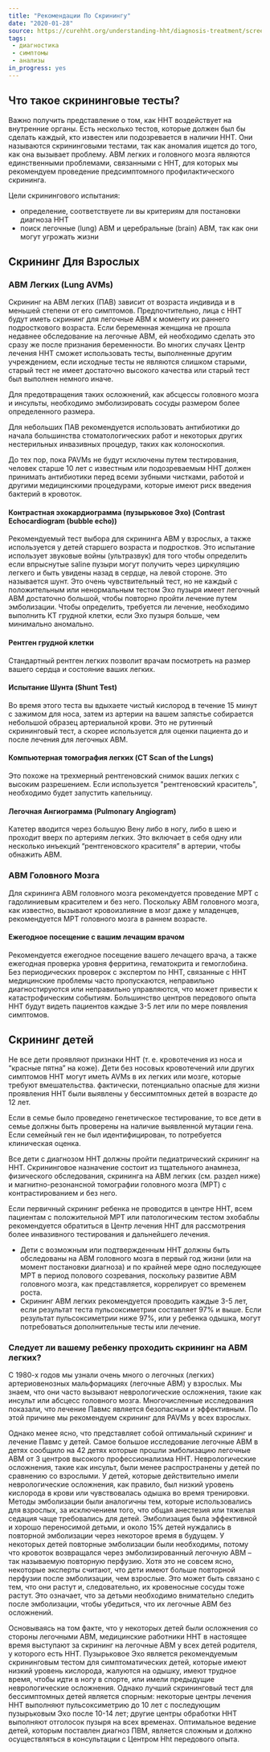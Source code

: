 ```yaml
---
title: "Рекомендации По Скринингу"
date: "2020-01-28"
source: https://curehht.org/understanding-hht/diagnosis-treatment/screening-guidelines/
tags:
 - диагностика
 - симптомы
 - анализы
in_progress: yes
---
```


## Что такое скрининговые тесты?
Важно получить представление о том, как HHT воздействует на внутренние органы. Есть несколько тестов, 
которые должен был бы сделать каждый, кто известен или подозревается в наличии HHT. 
Они называются скрининговыми тестами, так как аномалия ищется до того, как она вызывает проблему.
АВМ легких и головного мозга являются единственными проблемами, связанными с HHT,
для которых мы рекомендуем проведение предсимптомного профилактического скрининга.

Цели скринингового испытания:
- определение, соответствуете ли вы критериям для постановки диагноза HHT
- поиск легочные (lung) АВМ и церебральные (brain) АВМ, так как они могут угрожать жизни

## Скрининг Для Взрослых

### АВМ Легких (Lung AVMs)
Скрининг на АВМ легких (ПАВ) зависит от возраста индивида и в меньшей степени от его симптомов.
Предпочтительно, лица с HHT будут иметь скрининг для легочные АВМ к моменту их раннего подросткового возраста.
Если беременная женщина не прошла недавнее обследование на легочные АВМ, ей необходимо сделать это сразу же после
признания беременности. Во многих случаях Центр лечения HHT сможет использовать тесты, выполненные другим учреждением,
если исходные тесты не являются слишком старыми, старый тест не имеет достаточно высокого качества или старый тест был
выполнен немного иначе.

Для предотвращения таких осложнений, как абсцессы головного мозга и инсульты, необходимо
эмболизировать сосуды размером более определенного размера.

Для небольших ПАВ рекомендуется использовать антибиотики до начала большинства стоматологических работ и некоторых
других нестерильных инвазивных процедур, таких как колоноскопия.

До тех пор, пока PAVMs не будут исключены путем тестирования,
человек старше 10 лет с известным или подозреваемым HHT должен принимать антибиотики перед всеми зубными чистками,
работой и другими медицинскими процедурами, которые имеют риск введения бактерий в кровоток.

#### Контрастная эхокардиограмма (пузырьковое Эхо) (Contrast Echocardiogram (bubble echo))
Рекомендуемый тест выбора для скрининга АВМ у взрослых, а также используется у детей старшего возраста и подростков.
Это испытание использует звуковые войны (ультразвук) для того чтобы определить если впрыснутые saline пузыри могут
получить через циркуляцию легкего и быть увидены назад в сердце, на левой стороне.
Это называется шунт. Это очень чувствительный тест, но не каждый с положительным или ненормальным тестом Эхо пузыря
имеет легочный АВМ достаточно большой, чтобы повторно пройти лечение путем эмболизации.
Чтобы определить, требуется ли лечение, необходимо выполнить КТ грудной клетки, если Эхо пузыря больше, чем минимально аномально.

#### Рентген грудной клетки
Стандартный рентген легких позволит врачам посмотреть на размер вашего сердца и состояние ваших легких.

#### Испытание Шунта (Shunt Test)
Во время этого теста вы вдыхаете чистый кислород в течение 15 минут с зажимом для носа,
затем из артерии на вашем запястье собирается небольшой образец артериальной крови.
Это не рутинный скрининговый тест, а скорее используется для оценки пациента до и после лечения для легочных АВМ.

#### Компьютерная томография легких (CT Scan of the Lungs)
Это похоже на трехмерный рентгеновский снимок ваших легких с высоким разрешением.
Если используется "рентгеновский краситель", необходимо будет запустить капельницу.

#### Легочная Ангиограмма (Pulmonary Angiogram)
Катетер вводится через большую Вену либо в ногу, либо в шею и проходит вверх по артериям легких.
Это включает в себя одну или несколько инъекций “рентгеновского красителя” в артерии, чтобы обнажить АВМ.

### АВМ Головного Мозга
Для скрининга АВМ головного мозга рекомендуется проведение МРТ с гадолиниевым красителем и без него.
Поскольку АВМ головного мозга, как известно, вызывают кровоизлияние в мозг даже у младенцев, рекомендуется МРТ
головного мозга в раннем возрасте.

#### Ежегодное посещение с вашим лечащим врачом
Рекомендуется ежегодное посещение вашего лечащего врача, а также ежегодная проверка уровня ферритина, гематокрита и гемоглобина.
Без периодических проверок с экспертом по HHT, связанные с HHT медицинские проблемы часто пропускаются,
неправильно диагностируются или неправильно управляются, что может привести к катастрофическим событиям.
Большинство центров передового опыта HHT будут видеть пациентов каждые 3-5 лет или по мере появления симптомов.


## Скрининг детей
Не все дети проявляют признаки HHT (т. е. кровотечения из носа и “красные пятна” на коже).
Дети без носовых кровотечений или других симптомов HHT могут иметь AVMs в их легких или мозге, которые требуют вмешательства.
фактически, потенциально опасные для жизни проявления HHT были выявлены у бессимптомных детей в возрасте до 12 лет.

Если в семье было проведено генетическое тестирование, то все дети в семье должны быть проверены на наличие выявленной мутации гена.
Если семейный ген не был идентифицирован, то потребуется клиническая оценка.

Все дети с диагнозом HHT должны пройти педиатрический скрининг на HHT.
Скрининговое назначение состоит из тщательного анамнеза, физического обследования,
скрининга на АВМ легких (см. раздел ниже) и магнитно-резонансной томографии головного мозга (МРТ) с 
контрастированием и без него.

Если первичный скрининг ребенка не проводится в центре HHT, всем пациентам с
положительной МРТ или патологическим тестом эхобаблы рекомендуется обратиться в
Центр лечения HHT для рассмотрения более инвазивного тестирования и дальнейшего лечения.

- Дети с возможным или подтвержденным HHT должны быть обследованы на АВМ головного мозга в первый год жизни
  (или на момент постановки диагноза) и по крайней мере одно последующее МРТ в период полового созревания,
  поскольку развитие АВМ головного мозга, как представляется, коррелирует со временем роста.
- Скрининг АВМ легких рекомендуется проводить каждые 3-5 лет, если результат теста пульсоксиметрии составляет 97% и выше.
  Если результат пульсоксиметрии ниже 97%, или у ребенка одышка, могут потребоваться дополнительные тесты или лечение.
  
### Следует ли вашему ребенку проходить скрининг на АВМ легких?
С 1980-х годов мы узнали очень много о легочных (легких) артериовенозных мальформациях (легочные АВМ) у взрослых.
Мы знаем, что они часто вызывают неврологические осложнения, такие как инсульт или абсцесс головного мозга.
Многочисленные исследования показали, что лечение Павмс является безопасным и эффективным.
По этой причине мы рекомендуем скрининг для PAVMs у всех взрослых.

Однако менее ясно, что представляет собой оптимальный скрининг и лечение Павмс у детей.
Самое большое исследование легочные АВМ в детях сообщило на 42 детях которые прошли эмболизацию легочные АВМ от
3 центров высокого профессионализма HHT.
Неврологические осложнения, такие как инсульт, были менее распространены у детей по сравнению со взрослыми.
У детей, которые действительно имели неврологические осложнения, как правило, был низкий уровень кислорода в
крови или чувствовалась одышка во время тренировки. Методы эмболизации были аналогичны тем, которые использовались для
взрослых, за исключением того, что общая анестезия или тяжелая седация чаще требовались для детей.
Эмболизация была эффективной и хорошо переносимой детьми, и около 15% детей нуждались в повторной эмболизации через
некоторое время в будущем. У некоторых детей повторные эмболизации были необходимы, потому что кровоток возвращался через
эмболизированный легочную АВМ – так называемую повторную перфузию.
Хотя это не совсем ясно, некоторые эксперты считают, что дети имеют больше повторной перфузии после эмболизации,
чем взрослые. Это может быть связано с тем, что они растут и, следовательно, их кровеносные сосуды тоже растут.
Это означает, что за детьми необходимо внимательно следить после эмболизации, чтобы убедиться, что их легочные АВМ без осложнений.

Основываясь на том факте, что у некоторых детей были осложнения со стороны легочными АВМ, медицинские работники HHT в
настоящее время выступают за скрининг на легочные АВМ у всех детей родителя, у которого есть HHT.
Пузырьковое Эхо является рекомендуемым скрининговым тестом для симптоматических детей,
которые имеют низкий уровень кислорода, жалуются на одышку, имеют трудное время, чтобы идти в ногу в спорте,
или имели предыдущие неврологические осложнения.
Однако лучший скрининговый тест для бессимптомных детей является спорным: некоторые центры лечения HHT
выполняют пульсоксиметрию до 10 лет с последующим пузырьковым Эхо после 10-14 лет;
другие центры обработки HHT выполняют отголосок пузыря на всех временах.
Оптимальное ведение детей, которым поставлен диагноз ПВМ, является сложным и должно осуществляться в
консультации с Центром Hht передового опыта.
